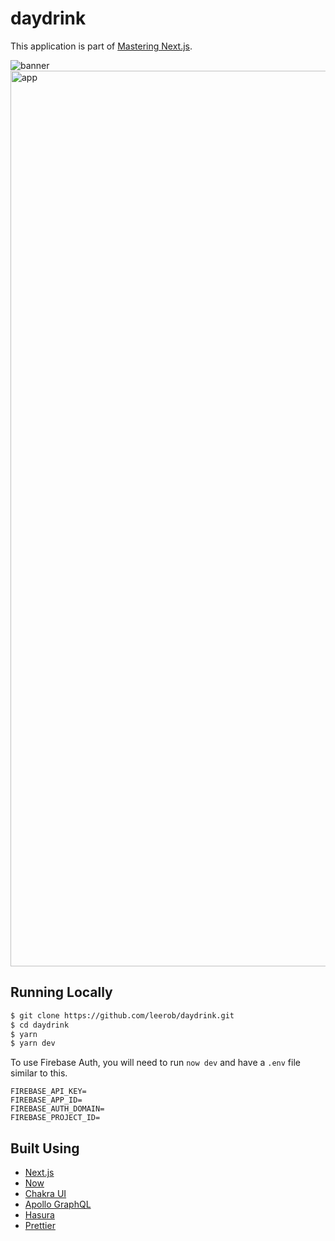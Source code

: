 # daydrink

This application is part of [Mastering Next.js](https://masteringnextjs.com/).

![banner](https://user-images.githubusercontent.com/9113740/74108760-1c6cb600-4b43-11ea-9932-dfb3c87ac843.png)
<img width="1433" alt="app" src="https://user-images.githubusercontent.com/9113740/74108763-21ca0080-4b43-11ea-9cb3-59d39bc2842b.png">

## Running Locally

```bash
$ git clone https://github.com/leerob/daydrink.git
$ cd daydrink
$ yarn
$ yarn dev
```

To use Firebase Auth, you will need to run `now dev` and have a `.env` file similar to this.

```
FIREBASE_API_KEY=
FIREBASE_APP_ID=
FIREBASE_AUTH_DOMAIN=
FIREBASE_PROJECT_ID=
```

## Built Using

-   [Next.js](https://nextjs.org/)
-   [Now](https://zeit.co/now)
-   [Chakra UI](https://chakra-ui.com/)
-   [Apollo GraphQL](https://www.apollographql.com/docs/react/)
-   [Hasura](https://hasura.io/)
-   [Prettier](https://prettier.io/)
